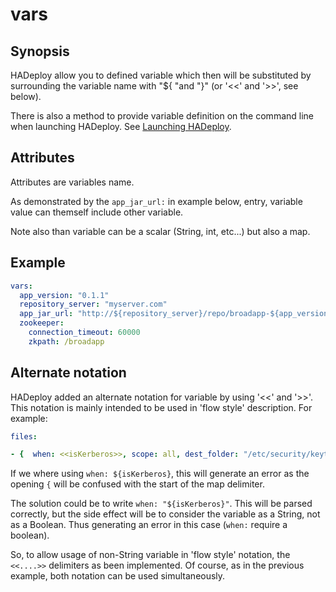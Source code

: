# vars

## Synopsis

HADeploy allow you to defined variable which then will be substituted by surrounding the variable name with  "${ "and "}" (or '<<' and '>>', see below).

There is also a method to provide variable definition on the command line when launching HADeploy. See [Launching HADeploy](/getting_started/next_step/#launching-hadeploy).

## Attributes

Attributes are variables name.

As demonstrated by the `app_jar_url:` in example below, entry, variable value can themself include other variable.

Note also than variable can be a scalar (String, int, etc...) but also a map.

## Example

```yaml
vars:
  app_version: "0.1.1"
  repository_server: "myserver.com"
  app_jar_url: "http://${repository_server}/repo/broadapp-${app_version}.jar"
  zookeeper:
    connection_timeout: 60000
    zkpath: /broadapp
```
## Alternate notation

HADeploy added an alternate notation for variable by using '<<' and '>>'. This notation is mainly intended to be used in 'flow style' description. For example:

```yaml
files:

- {  when: <<isKerberos>>, scope: all, dest_folder: "/etc/security/keytabs", src="${appUser}.keytab" owner: ${appUser}, group: broadgroup, mode: "0400" }
```

If we where using `when: ${isKerberos}`, this will generate an error as the opening `{` will be confused with the start of the map delimiter.

The solution could be to write `when: "${isKerberos}"`. This will be parsed correctly, but the side effect will be to consider the variable as a String, 
not as a Boolean. Thus generating an error in this case (`when:` require a boolean).

So, to allow usage of non-String variable in 'flow style' notation, the `<<....>>` delimiters as been implemented. Of course, as in the previous example, both notation can be used simultaneously.

